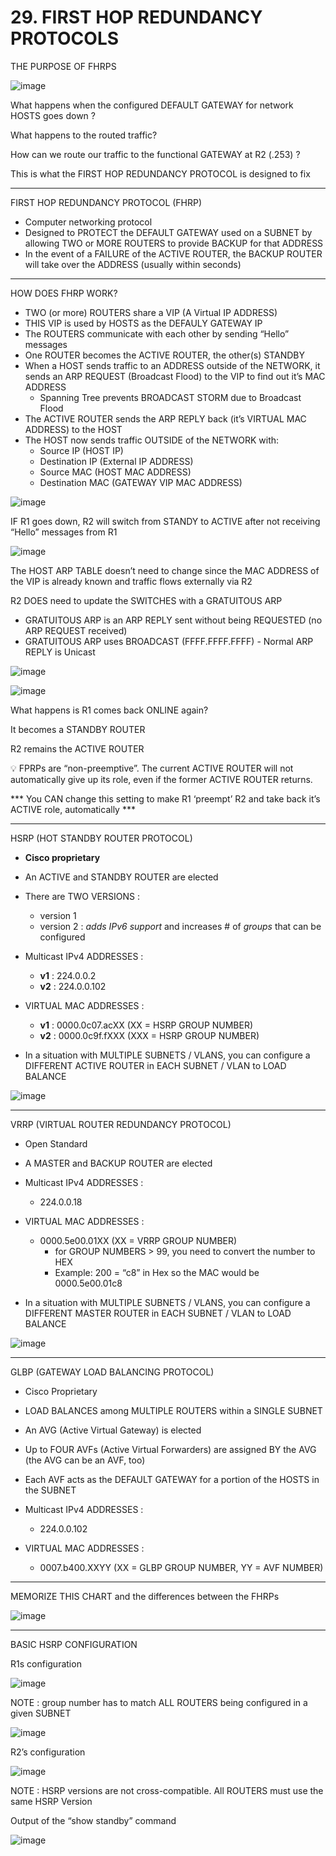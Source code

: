 # 29. FIRST HOP REDUNDANCY PROTOCOLS

THE PURPOSE OF FHRPS

 
![image](https://github.com/psaumur/CCNA/assets/106411237/32c286ce-e042-4cda-9067-c232a210ec81)

What happens when the configured DEFAULT GATEWAY for network HOSTS goes down ?

What happens to the routed traffic?

How can we route our traffic to the functional GATEWAY at R2 (.253) ? 

This is what the FIRST HOP REDUNDANCY PROTOCOL is designed to fix

---

FIRST HOP REDUNDANCY PROTOCOL (FHRP)

- Computer networking protocol
- Designed to PROTECT the DEFAULT GATEWAY used on a SUBNET by allowing TWO or MORE ROUTERS to provide BACKUP for that ADDRESS
- In the event of a FAILURE of the ACTIVE ROUTER, the BACKUP ROUTER will take over the ADDRESS (usually within seconds)

---

HOW DOES FHRP WORK?

- TWO (or more) ROUTERS share a VIP (A Virtual IP ADDRESS)
- THIS VIP is used by HOSTS as the DEFAULY GATEWAY IP
- The ROUTERS communicate with each other by sending “Hello” messages
- One ROUTER becomes the ACTIVE ROUTER, the other(s) STANDBY
- When a HOST sends traffic to an ADDRESS outside of the NETWORK, it sends an ARP REQUEST (Broadcast Flood) to the VIP to find out it’s MAC ADDRESS
    - Spanning Tree prevents BROADCAST STORM due to Broadcast Flood
- The ACTIVE ROUTER sends the ARP REPLY back (it’s VIRTUAL MAC ADDRESS) to the HOST
- The HOST now sends traffic OUTSIDE of the NETWORK with:
    - Source IP (HOST IP)
    - Destination IP (External IP ADDRESS)
    - Source MAC (HOST MAC ADDRESS)
    - Destination MAC (GATEWAY VIP MAC ADDRESS)

![image](https://github.com/psaumur/CCNA/assets/106411237/2a1c5df8-d4fa-44fa-b850-a8fd6bb69388)

IF R1 goes down, R2 will switch from STANDY to ACTIVE after not receiving “Hello” messages from R1

![image](https://github.com/psaumur/CCNA/assets/106411237/5e54ee53-09bd-42a7-b89e-69892590913d)

The HOST ARP TABLE doesn’t need to change since the MAC ADDRESS of the VIP is already known and traffic flows externally via R2

R2 DOES need to update the SWITCHES with a GRATUITOUS ARP

- GRATUITOUS ARP is an ARP REPLY sent without being REQUESTED (no ARP REQUEST received)
- GRATUITOUS ARP uses BROADCAST (FFFF.FFFF.FFFF) - Normal ARP REPLY is Unicast

![image](https://github.com/psaumur/CCNA/assets/106411237/6a47dc71-544e-4e33-99cd-b6a8db90f56f)

![image](https://github.com/psaumur/CCNA/assets/106411237/6f36cdf9-d002-48d6-ae5b-6fb899431b46)

What happens is R1 comes back ONLINE again?

It becomes a STANDBY ROUTER

R2 remains the ACTIVE ROUTER

<aside>
💡 FPRPs are “non-preemptive”. The current ACTIVE ROUTER will not automatically give up its role, even if the former ACTIVE ROUTER returns.

*** You CAN change this setting to make R1 ‘preempt’ R2 and take back it’s ACTIVE role, automatically ***

</aside>

---

HSRP (HOT STANDBY ROUTER PROTOCOL)

- **Cisco proprietary**
- An ACTIVE and STANDBY ROUTER are elected
- There are TWO VERSIONS :
    - version 1
    - version 2 : *adds IPv6 support* and increases # of *groups* that can be configured

- Multicast IPv4 ADDRESSES :
    - **v1** : 224.0.0.2
    - **v2** : 224.0.0.102

- VIRTUAL MAC ADDRESSES :
    - **v1** : 0000.0c07.acXX (XX = HSRP GROUP NUMBER)
    - **v2** : 0000.0c9f.fXXX (XXX = HSRP GROUP NUMBER)

- In a situation with MULTIPLE SUBNETS / VLANS, you can configure a DIFFERENT ACTIVE ROUTER in EACH SUBNET / VLAN to LOAD BALANCE

![image](https://github.com/psaumur/CCNA/assets/106411237/a5795fa0-d57b-4037-8945-a39da7fb2d15)

---

VRRP (VIRTUAL ROUTER REDUNDANCY PROTOCOL)

- Open Standard
- A MASTER and BACKUP ROUTER are elected

- Multicast IPv4 ADDRESSES :
    - 224.0.0.18

- VIRTUAL MAC ADDRESSES :
    - 0000.5e00.01XX (XX = VRRP GROUP NUMBER)
        - for GROUP NUMBERS > 99, you need to convert the number to HEX
        - Example: 200 = “c8” in Hex so the MAC would be 0000.5e00.01c8

- In a situation with MULTIPLE SUBNETS / VLANS, you can configure a DIFFERENT MASTER ROUTER in EACH SUBNET / VLAN to LOAD BALANCE

![image](https://github.com/psaumur/CCNA/assets/106411237/4bd45dbc-fc51-4c45-818e-5274530accde)

---

GLBP (GATEWAY LOAD BALANCING PROTOCOL)

- Cisco Proprietary
- LOAD BALANCES among MULTIPLE ROUTERS within a SINGLE SUBNET
- An AVG (Active Virtual Gateway) is elected
- Up to FOUR AVFs (Active Virtual Forwarders) are assigned BY the AVG (the AVG can be an AVF, too)
- Each AVF acts as the DEFAULT GATEWAY for a portion of the HOSTS in the SUBNET

- Multicast IPv4 ADDRESSES :
    - 224.0.0.102

- VIRTUAL MAC ADDRESSES :
    - 0007.b400.XXYY (XX = GLBP GROUP NUMBER, YY = AVF NUMBER)

---

MEMORIZE THIS CHART and the differences between the FHRPs

![image](https://github.com/psaumur/CCNA/assets/106411237/a5b5ee87-4c92-4b3e-9b98-3d0c09a1732d)

---

BASIC HSRP CONFIGURATION

R1s configuration

![image](https://github.com/psaumur/CCNA/assets/106411237/028b13d4-b258-4551-96ae-068adb931356)

NOTE : group number has to match ALL ROUTERS being configured in a given SUBNET

![image](https://github.com/psaumur/CCNA/assets/106411237/d2e5eb5f-d105-4788-a869-d9e65f53eca7)

R2’s configuration

![image](https://github.com/psaumur/CCNA/assets/106411237/65b999f6-eed8-45c3-89fe-bff749f40f11)

NOTE : HSRP versions are not cross-compatible. All ROUTERS must use the same HSRP Version

Output of the “show standby” command

![image](https://github.com/psaumur/CCNA/assets/106411237/99107301-2619-4454-b104-8aed3780924d)

